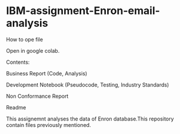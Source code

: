 # IBM-assignment-Enron-email-analysis
How to ope  file 

Open in google colab.

Contents:

Business Report (Code, Analysis)

Development Notebook (Pseudocode, Testing, Industry Standards)

Non Conformance Report

Readme

This assignemnt analyses the data of Enron database.This repository contain files previously mentioned.
